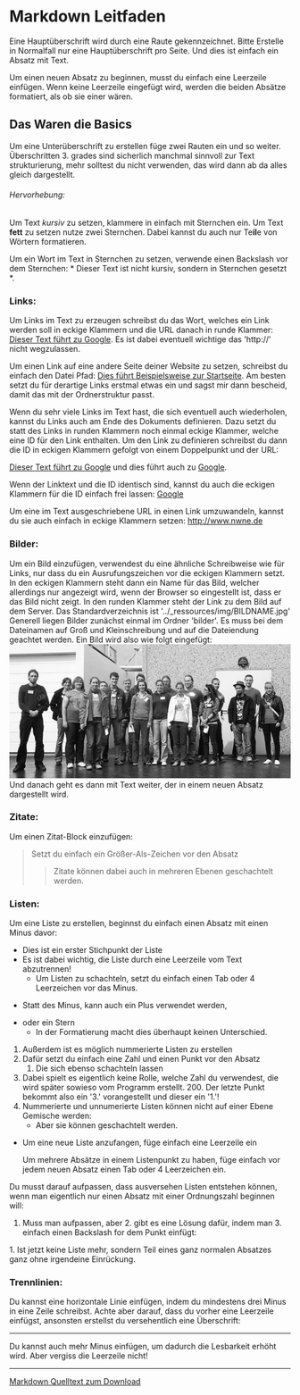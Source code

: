 # Markdown Leitfaden 

Eine Hauptüberschrift wird durch eine Raute gekennzeichnet. Bitte Erstelle in Normalfall nur eine Hauptüberschrift pro Seite. Und dies ist einfach ein Absatz mit Text. 

Um einen neuen Absatz zu beginnen, musst du einfach eine Leerzeile einfügen. Wenn keine Leerzeile eingefügt wird, werden die beiden Absätze formatiert, als ob sie einer wären. 

## Das Waren die Basics

Um eine Unterüberschrift zu erstellen füge zwei Rauten ein und so weiter. Überschritten 3. grades sind sicherlich manchmal sinnvoll zur Text strukturierung, mehr solltest du nicht verwenden, das wird dann ab da alles gleich dargestellt. 

###### Hervorhebung: 

Um Text *kursiv* zu setzen, klammere in einfach mit Sternchen ein. Um Text **fett** zu setzen nutze zwei Sternchen. Dabei kannst du auch nur Te**il**e von Wörtern formatieren. 

Um ein Wort im Text in Sternchen zu setzen, verwende einen Backslash vor dem Sternchen: \* Dieser Text ist nicht kursiv, sondern in Sternchen gesetzt \*. 

### Links:
Um Links im Text zu erzeugen schreibst du das Wort, welches ein Link werden soll in eckige Klammern und die URL danach in runde Klammer: [Dieser Text führt zu Google](http://www.google.de). Es ist dabei eventuell wichtige das 'http://' nicht wegzulassen. 

Um einen Link auf eine andere Seite deiner Website zu setzen, schreibst du einfach den Datei Pfad: [Dies führt Beispielsweise zur Startseite](index.php). Am besten setzt du für derartige Links erstmal etwas ein und sagst mir dann bescheid, damit das mit der Ordnerstruktur passt. 

Wenn du sehr viele Links im Text hast, die sich eventuell auch wiederholen, kannst du Links auch am Ende des Dokuments definieren. Dazu setzt du statt des Links in runden Klammern noch einmal eckige Klammer, welche eine ID für den Link enthalten. Um den Link zu definieren schreibst du dann die ID in eckigen Klammern gefolgt von einem Doppelpunkt und der URL: 

[Dieser Text führt zu Google][Google] und dies führt auch zu [Google][Google]. 

[Google]: http://www.google.de

Wenn der Linktext und die ID identisch sind, kannst du auch die eckigen Klammern für die ID einfach frei lassen: [Google][]

Um eine im Text ausgeschriebene URL in einen Link umzuwandeln, kannst du sie auch einfach in eckige Klammern setzen: <http://www.nwne.de>

### Bilder: 
Um ein Bild einzufügen, verwendest du eine ähnliche Schreibweise wie für Links, nur dass du ein Ausrufungszeichen vor die eckigen Klammern setzt. In den eckigen Klammern steht dann ein Name für das Bild, welcher allerdings nur angezeigt wird, wenn der Browser so eingestellt ist, dass er das Bild nicht zeigt. In den runden Klammer steht der Link zu dem Bild auf dem Server. Das Standardverzeichnis ist '../_ressources/img/BILDNAME.jpg' Generell liegen Bilder zunächst einmal im Ordner 'bilder'. Es muss bei dem Dateinamen auf Groß und Kleinschreibung und auf die Dateiendung geachtet werden. Ein Bild wird also wie folgt eingefügt: ![Dies wäre ein schönes Bild](../_ressources/img/vorlesung_2.jpg) Und danach geht es dann mit Text weiter, der in einem neuen Absatz dargestellt wird. 

### Zitate:
Um einen Zitat-Block einzufügen: 
> Setzt du einfach ein Größer-Als-Zeichen vor den Absatz
>> Zitate können dabei auch in mehreren Ebenen geschachtelt werden. 

### Listen: 
Um eine Liste zu erstellen, beginnst du einfach einen Absatz mit einen Minus davor: 

- Dies ist ein erster Stichpunkt der Liste
- Es ist dabei wichtig, die Liste durch eine Leerzeile vom Text abzutrennen! 
	- Um Listen zu schachteln, setzt du einfach einen Tab oder 4 Leerzeichen vor das Minus. 
+ Statt des Minus, kann auch ein Plus verwendet werden, 
* oder ein Stern
	* In der Formatierung macht dies überhaupt keinen Unterschied. 
1. Außerdem ist es möglich nummerierte Listen zu erstellen
2. Dafür setzt du einfach eine Zahl und einen Punkt vor den Absatz
	1. Die sich ebenso schachteln lassen 
10. Dabei spielt es eigentlich keine Rolle, welche Zahl du verwendest, die wird später sowieso vom Programm erstellt. 
	200. Der letzte Punkt bekommt also ein '3.' vorangestellt und dieser ein '1.'!
4. Nummerierte und unnumerierte Listen können nicht auf einer Ebene Gemische werden: 
	- Aber sie können geschachtelt werden. 

- Um eine neue Liste anzufangen, füge einfach eine Leerzeile ein

	Um mehrere Absätze in einem Listenpunkt zu haben, füge einfach vor jedem neuen Absatz einen Tab oder 4 Leerzeichen ein. 

Du musst darauf aufpassen, dass ausversehen Listen entstehen können, wenn man eigentlich nur einen Absatz mit einer Ordnungszahl beginnen will: 

1. Muss man aufpassen, aber 2. gibt es eine Lösung dafür, indem man 3. einfach einen Backslash for dem Punkt einfügt:

1\. Ist jetzt keine Liste mehr, sondern Teil eines ganz normalen Absatzes ganz ohne irgendeine Einrückung. 

### Trennlinien: 
Du kannst eine horizontale Linie einfügen, indem du mindestens drei Minus in eine Zeile schreibst. Achte aber darauf, dass du vorher eine Leerzeile einfügst, ansonsten erstellst du versehentlich eine Überschrift: 

---

Du kannst auch mehr Minus einfügen, um dadurch die Lesbarkeit erhöht wird. Aber vergiss die Leerzeile nicht!

----------------------------------------------------------------


[Markdown Quelltext zum Download](markdown_leitfaden.md)